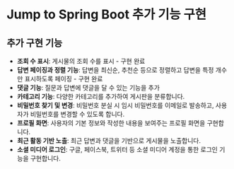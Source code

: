 # Jump to Spring Boot 추가 기능 구현

## 추가 구현 기능
- **조회 수 표시**: 게시물의 조회 수를 표시 - 구현 완료
- **답변 페이징과 정렬 기능**: 답변을 최신순, 추천순 등으로 정렬하고 답변을 특정 개수만 표시하도록 페이징 - 구현 완료
- **댓글 기능**: 질문과 답변에 댓글을 달 수 있는 기능을 추가
- **카테고리 기능**: 다양한 카테고리를 추가하여 게시판을 분류합니다.
- **비밀번호 찾기 및 변경**: 비밀번호 분실 시 임시 비밀번호를 이메일로 발송하고, 사용자가 비밀번호를 변경할 수 있도록 합니다.
- **프로필 화면**: 사용자의 기본 정보와 작성한 내용을 보여주는 프로필 화면을 구현합니다.
- **최근 활동 기반 노출**: 최근 답변과 댓글을 기반으로 게시물을 노출합니다.
- **소셜 미디어 로그인**: 구글, 페이스북, 트위터 등 소셜 미디어 계정을 통한 로그인 기능을 구현합니다.
